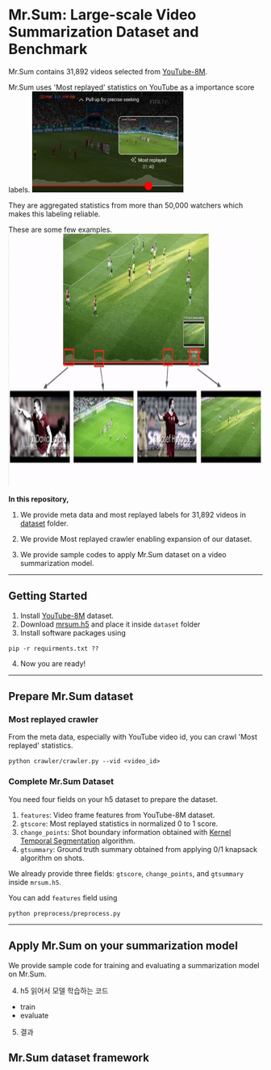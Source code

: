 # Mr.Sum: Large-scale Video Summarization Dataset and Benchmark

Mr.Sum contains 31,892 videos selected from [YouTube-8M](https://research.google.com/youtube8m/). 

Mr.Sum uses 'Most replayed' statistics on YouTube as a importance score labels.
<img src="images/most_replayed.jpeg" alt="Example of Most replayed" width="300" height="200">

They are aggregated statistics from more than 50,000 watchers which makes this labeling reliable.

These are some few examples.
<img src="images/AC_sparta_all_gif_resized.gif" alt="Example of Soccer game Most replayed" width="1000" height="500">


**In this repository,**

1. We provide meta data and most replayed labels for 31,892 videos in [dataset](dataset) folder.

2. We provide Most replayed crawler enabling expansion of our dataset.

3. We provide sample codes to apply Mr.Sum dataset on a video summarization model.

----
## Getting Started

1. Install [YouTube-8M](https://research.google.com/youtube8m/) dataset.
2. Download [mrsum.h5](https://drive.google.com/file/d/1N_W1Z0MiN2sra2P9zhh7ZFgzN1OpHNVL/view?usp=sharing) and place it inside `dataset` folder
3. Install software packages using
```
pip -r requirments.txt ??
```
4. Now you are ready!

----
## Prepare Mr.Sum dataset

### Most replayed crawler

From the meta data, especially with YouTube video id, you can crawl 'Most replayed' statistics.

```
python crawler/crawler.py --vid <video_id>
```

### Complete Mr.Sum Dataset

You need four fields on your h5 dataset to prepare the dataset.

1. `features`: Video frame features from YouTube-8M dataset.
2. `gtscore`: Most replayed statistics in normalized 0 to 1 score.
3. `change_points`: Shot boundary information obtained with [Kernel Temporal Segmentation](https://github.com/TatsuyaShirakawa/KTS) algorithm.
4. `gtsummary`: Ground truth summary obtained from applying 0/1 knapsack algorithm on shots.

We already provide three fields: `gtscore`, `change_points`, and `gtsummary` inside `mrsum.h5`. 

You can add `features` field using
```
python preprocess/preprocess.py
```
----

## Apply Mr.Sum on your summarization model

We provide sample code for training and evaluating a summarization model on Mr.Sum.

4. h5 읽어서 모델 학습하는 코드
- train
- evaluate

5. 결과

## Mr.Sum dataset framework
